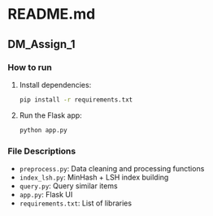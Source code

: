 # README.md

## DM_Assign_1

### How to run

1. Install dependencies:
   ```bash
   pip install -r requirements.txt
   ```
2. Run the Flask app:
   ```bash
   python app.py
   ```

### File Descriptions
- `preprocess.py`: Data cleaning and processing functions
- `index_lsh.py`: MinHash + LSH index building
- `query.py`: Query similar items
- `app.py`: Flask UI
- `requirements.txt`: List of libraries
